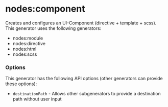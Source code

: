 # nodes:component

Creates and configures an UI-Component (directive + template + scss). This generator uses the following generators:

* nodes:module
* nodes:directive
* nodes:html
* nodes:scss

### Options

This generator has the following API options (other generators can provide these options):

* `destinationPath` - Allows other subgenerators to provide a destination path without user input